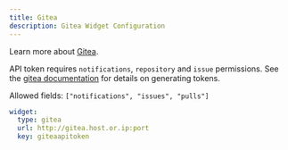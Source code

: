 ```yaml
---
title: Gitea
description: Gitea Widget Configuration
---
```


Learn more about [Gitea](https://gitea.com).

API token requires `notifications`, `repository` and `issue` permissions. See the [gitea documentation](https://docs.gitea.com/development/api-usage#generating-and-listing-api-tokens) for details on generating tokens.

Allowed fields: `["notifications", "issues", "pulls"]`

```yaml
widget:
  type: gitea
  url: http://gitea.host.or.ip:port
  key: giteaapitoken
```
